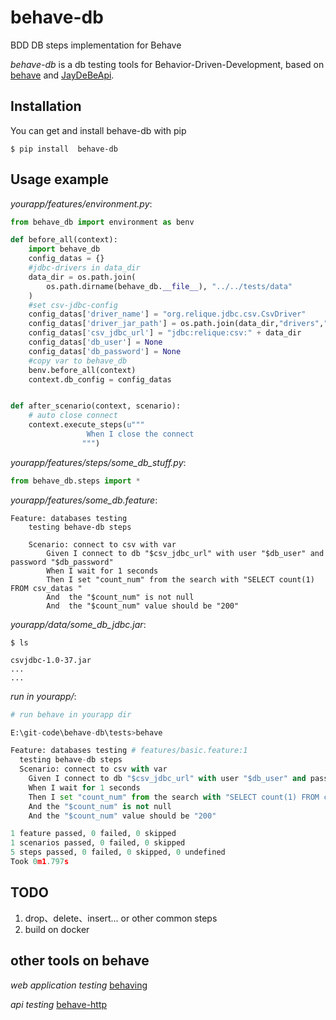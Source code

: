 # behave-db
BDD DB steps implementation for Behave

_behave-db_ is a db testing tools for
Behavior-Driven-Development, based on
[behave](http://pypi.python.org/pypi/behave) and
[JayDeBeApi](https://github.com/baztian/jaydebeapi).



## Installation 

You can get and install behave-db with pip

```
$ pip install  behave-db
```

## Usage example

*yourapp/features/environment.py*:

```python
from behave_db import environment as benv

def before_all(context):
    import behave_db
    config_datas = {}
    #jdbc-drivers in data_dir
    data_dir = os.path.join(
        os.path.dirname(behave_db.__file__), "../../tests/data"
    )
    #set csv-jdbc-config
    config_datas['driver_name'] = "org.relique.jdbc.csv.CsvDriver"
    config_datas['driver_jar_path'] = os.path.join(data_dir,"drivers","csvjdbc-1.0-37.jar")
    config_datas['csv_jdbc_url'] = "jdbc:relique:csv:" + data_dir
    config_datas['db_user'] = None
    config_datas['db_password'] = None
    #copy var to behave_db
    benv.before_all(context)
    context.db_config = config_datas


def after_scenario(context, scenario):
    # auto close connect
    context.execute_steps(u"""
                 When I close the connect
                """)

```

*yourapp/features/steps/some\_db\_stuff.py*:

```python
from behave_db.steps import *
```

*yourapp/features/some\_db.feature*:

```gherkin
Feature: databases testing
    testing behave-db steps

    Scenario: connect to csv with var 
        Given I connect to db "$csv_jdbc_url" with user "$db_user" and password "$db_password"
        When I wait for 1 seconds
        Then I set "count_num" from the search with "SELECT count(1) FROM csv_datas "
        And  the "$count_num" is not null
        And  the "$count_num" value should be "200"

```

*yourapp/data/some\_db_jdbc.jar*:

```shell
$ ls

csvjdbc-1.0-37.jar
...
...

```

*run in yourapp/*:

``` python
# run behave in yourapp dir

E:\git-code\behave-db\tests>behave

Feature: databases testing # features/basic.feature:1
  testing behave-db steps
  Scenario: connect to csv with var                                                        # features/basic.feature:4
    Given I connect to db "$csv_jdbc_url" with user "$db_user" and password "$db_password" # ../src/behave_db/steps/basic.py:12
    When I wait for 1 seconds                                                              # ../src/behave_db/steps/basic.py:53
    Then I set "count_num" from the search with "SELECT count(1) FROM csv_datas "          # ../src/behave_db/steps/basic.py:59
    And the "$count_num" is not null                                                       # ../src/behave_db/steps/basic.py:68
    And the "$count_num" value should be "200"                                             # features/steps/steps.py:8

1 feature passed, 0 failed, 0 skipped
1 scenarios passed, 0 failed, 0 skipped
5 steps passed, 0 failed, 0 skipped, 0 undefined
Took 0m1.797s

```

## TODO
1. drop、delete、insert... or other common steps
2. build on docker



## other tools on behave

*web application testing*
[behaving](https://github.com/ggozad/behaving)

*api testing*
[behave-http](https://github.com/mikek/behave-http)

